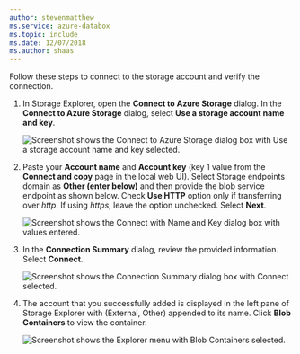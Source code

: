 ```yaml
---
author: stevenmatthew
ms.service: azure-databox
ms.topic: include
ms.date: 12/07/2018
ms.author: shaas
---
```


Follow these steps to connect to the storage account and verify the connection.

1. In Storage Explorer, open the **Connect to Azure Storage** dialog. In the **Connect to Azure Storage** dialog, select **Use a storage account name and key**.

    ![Screenshot shows the Connect to Azure Storage dialog box with Use a storage account  name and key selected.](media/data-box-verify-connection/data-box-connect-via-rest-9.png)

2. Paste your **Account name** and **Account key** (key 1 value from the **Connect and copy** page in the local web UI). Select Storage endpoints domain as **Other (enter below)** and then provide the blob service endpoint as shown below. Check **Use HTTP** option only if transferring over *http*. If using *https*, leave the option unchecked. Select **Next**.

    ![Screenshot shows the Connect with Name and Key dialog box with values entered.](media/data-box-verify-connection/data-box-connect-via-rest-11.png)    

3. In the **Connection Summary** dialog, review the provided information. Select **Connect**.

    ![Screenshot shows the Connection Summary dialog box with Connect selected.](media/data-box-verify-connection/data-box-connect-via-rest-12.png)

4. The account that you successfully added is displayed in the left pane of Storage Explorer with (External, Other) appended to its name. Click **Blob Containers** to view the container.

    ![Screenshot shows the Explorer menu with Blob Containers selected.](media/data-box-verify-connection/data-box-connect-via-rest-17.png)

